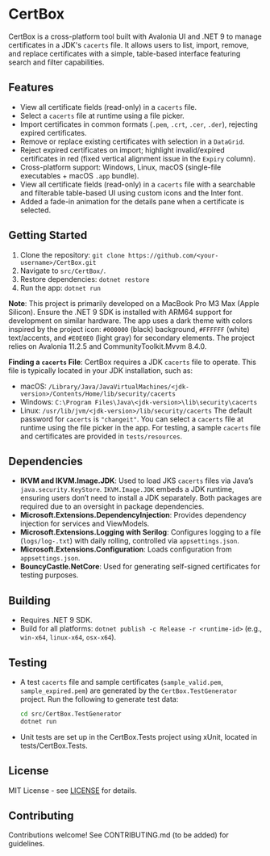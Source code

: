 # CertBox

CertBox is a cross-platform tool built with Avalonia UI and .NET 9 to manage certificates in a JDK's `cacerts` file. It allows users to list, import, remove, and replace certificates with a simple, table-based interface featuring search and filter capabilities.

## Features
- View all certificate fields (read-only) in a `cacerts` file.
- Select a `cacerts` file at runtime using a file picker.
- Import certificates in common formats (`.pem`, `.crt`, `.cer`, `.der`), rejecting expired certificates.
- Remove or replace existing certificates with selection in a `DataGrid`.
- Reject expired certificates on import; highlight invalid/expired certificates in red (fixed vertical alignment issue in the `Expiry` column).
- Cross-platform support: Windows, Linux, macOS (single-file executables + macOS `.app` bundle).
- View all certificate fields (read-only) in a `cacerts` file with a searchable and filterable table-based UI using custom icons and the Inter font.
- Added a fade-in animation for the details pane when a certificate is selected.

## Getting Started
1. Clone the repository: `git clone https://github.com/<your-username>/CertBox.git`
2. Navigate to `src/CertBox/`.
3. Restore dependencies: `dotnet restore`
4. Run the app: `dotnet run`

**Note**: This project is primarily developed on a MacBook Pro M3 Max (Apple Silicon). Ensure the .NET 9 SDK is installed with ARM64 support for development on similar hardware. The app uses a dark theme with colors inspired by the project icon: `#000000` (black) background, `#FFFFFF` (white) text/accents, and `#E0E0E0` (light gray) for secondary elements. The project relies on Avalonia 11.2.5 and CommunityToolkit.Mvvm 8.4.0.

**Finding a `cacerts` File**: CertBox requires a JDK `cacerts` file to operate. This file is typically located in your JDK installation, such as:
- macOS: `/Library/Java/JavaVirtualMachines/<jdk-version>/Contents/Home/lib/security/cacerts`
- Windows: `C:\Program Files\Java\<jdk-version>\lib\security\cacerts`
- Linux: `/usr/lib/jvm/<jdk-version>/lib/security/cacerts`
The default password for `cacerts` is `"changeit"`. You can select a `cacerts` file at runtime using the file picker in the app. For testing, a sample `cacerts` file and certificates are provided in `tests/resources`.

## Dependencies
- **IKVM and IKVM.Image.JDK**: Used to load JKS `cacerts` files via Java’s `java.security.KeyStore`. `IKVM.Image.JDK` embeds a JDK runtime, ensuring users don’t need to install a JDK separately. Both packages are required due to an oversight in package dependencies.
- **Microsoft.Extensions.DependencyInjection**: Provides dependency injection for services and ViewModels.
- **Microsoft.Extensions.Logging with Serilog**: Configures logging to a file (`logs/log-.txt`) with daily rolling, controlled via `appsettings.json`.
- **Microsoft.Extensions.Configuration**: Loads configuration from `appsettings.json`.
- **BouncyCastle.NetCore**: Used for generating self-signed certificates for testing purposes.

## Building
- Requires .NET 9 SDK.
- Build for all platforms: `dotnet publish -c Release -r <runtime-id>` (e.g., `win-x64`, `linux-x64`, `osx-x64`).

## Testing
- A test `cacerts` file and sample certificates (`sample_valid.pem`, `sample_expired.pem`) are generated by the `CertBox.TestGenerator` project. Run the following to generate test data:
  ```bash
  cd src/CertBox.TestGenerator
  dotnet run
  ```
- Unit tests are set up in the CertBox.Tests project using xUnit, located in tests/CertBox.Tests.

## License
MIT License - see [LICENSE](.LICENSE) for details.

## Contributing 
Contributions welcome! See CONTRIBUTING.md (to be added) for guidelines.

